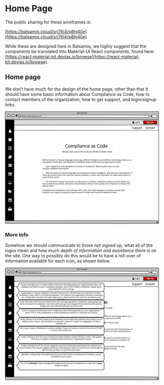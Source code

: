 # Home Page

The public sharing for these wireframes is:

[https://balsamiq.cloud/srj76i4/p8hj40e](https://balsamiq.cloud/srj76i4/p8hj40e)

While these are designed here in Balsamiq, we highly suggest that the components be translated into Material-UI React components, found here: [https://react-material-kit.devias.io/browse](https://react-material-kit.devias.io/browse).

## Home page

We don’t have much for the design of the home page, other than that it should have some basic information about Compliance as Code, how to contact members of the organization, how to get support, and login/signup links.

![Home page](../../.gitbook/assets/0%20%2812%29.png)

### More Info

Somehow we should communicate to those _not_ signed up, what all of the logos mean and how much _depth of information and assistance_ there is on the site. One way to possibly do this would be to have a roll-over of information available for each icon, as shown below.

![More info](../../.gitbook/assets/1%20%2812%29.png)

